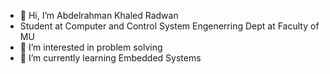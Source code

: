 - 👋 Hi, I’m Abdelrahman Khaled Radwan
- Student at Computer and Control System Engenerring Dept at Faculty of MU
- 👀 I’m interested in problem solving
- 🌱 I’m currently learning Embedded Systems 


<!---
Abdelrahman-radwan177/Abdelrahman-radwan177 is a ✨ special ✨ repository because its `README.md` (this file) appears on your GitHub profile.
You can click the Preview link to take a look at your changes.
--->
